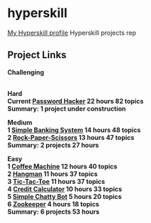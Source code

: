# hyperskill
[My Hyperskill profile](https://hyperskill.org/profile/2958564)
Hyperskill projects rep

## Project Links

<b> Challenging <b/> <br/>  <br/>
  
<b> Hard <b/> <br/>
  Current [Password Hacker](https://hyperskill.org/projects/80?track=2) 22 hours 82 topics <br/>
<b> Summary: 1 project under construction <b/> <br/>

<b> Medium <b/> <br/>
1 [Simple Banking System](https://hyperskill.org/projects/109?track=2) 14 hours 48 topics <br/>
2 [Rock-Paper-Scissors](https://hyperskill.org/projects/78?track=2) 13 hours 47 topics <br/>
<b> Summary: 2 projects 27 hours <b/> <br/>

<b> Easy <b/> <br/>
1 [Coffee Machine](https://hyperskill.org/projects/68?track=2) 12 hours 40 topics <br/>
2 [Hangman](https://hyperskill.org/projects/69?track=2) 11 hours 37 topics <br/>
3 [Tic-Tac-Toe](https://hyperskill.org/projects/73?track=2) 11 hours 37 topics <br/>
4 [Credit Calculator](https://hyperskill.org/projects/90?track=2) 10 hours 33 topics <br/>
5 [Simple Chatty Bot](https://hyperskill.org/projects/97?track=2) 5 hours 20 topics <br/>
6 [Zookeeper](https://hyperskill.org/projects/98?track=2) 4 hours 18 topics <br/>
<b> Summary: 6 projects 53 hours <b/>
  
